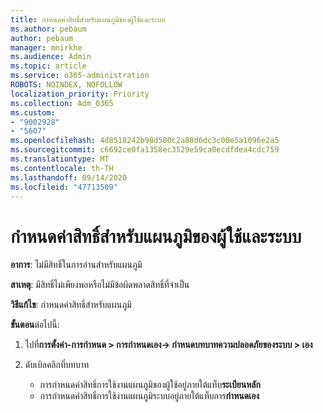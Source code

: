 ```yaml
---
title: กำหนดค่าสิทธิ์สำหรับแผนภูมิของผู้ใช้และระบบ
ms.author: pebaum
author: pebaum
manager: mnirkhe
ms.audience: Admin
ms.topic: article
ms.service: o365-administration
ROBOTS: NOINDEX, NOFOLLOW
localization_priority: Priority
ms.collection: Adm_O365
ms.custom:
- "9002928"
- "5607"
ms.openlocfilehash: 4d8518242b98d580c2a88d6dc3c00e5a1096e2a5
ms.sourcegitcommit: c6692ce0fa1358ec3529e59ca0ecdfdea4cdc759
ms.translationtype: MT
ms.contentlocale: th-TH
ms.lasthandoff: 09/14/2020
ms.locfileid: "47713509"
---
```

# <a name="configure-privilege-for-user-and-system-chart"></a>กำหนดค่าสิทธิ์สำหรับแผนภูมิของผู้ใช้และระบบ

**อาการ**: ไม่มีสิทธิ์ในการอ่านสำหรับแผนภูมิ

**สาเหตุ**: มีสิทธิ์ไม่เพียงพอหรือไม่มีข้อผิดพลาดสิทธิ์ที่จำเป็น

**วิธีแก้ไข**: กำหนดค่าสิทธิ์สำหรับแผนภูมิ

**ขั้นตอน**ต่อไปนี้:

1. ไปที่**การตั้งค่า-การกำหนด > การกำหนดเอง-> กำหนดบทบาทความปลอดภัยของระบบ > เอง**

2. ดับเบิลคลิกที่บทบาท

    - การกำหนดค่าสิทธิ์การใช้งานแผนภูมิของผู้ใช้อยู่ภายใต้แท็บ**ระเบียนหลัก**
    - การกำหนดค่าสิทธิ์การใช้งานแผนภูมิระบบอยู่ภายใต้แท็บการ**กำหนดเอง**
